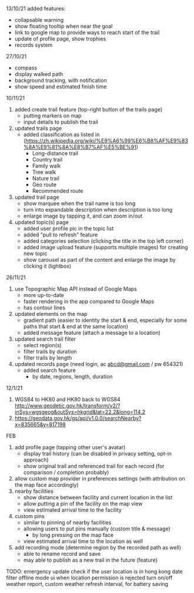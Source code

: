 13/10/21
added features:
- collapsable warning
- show floating tooltip when near the goal
- link to google map to provide ways to reach start of the trail
- update of profile page, show trophies
- records system

27/10/21
- compass
- display walked path
- background tracking, with notification
- show speed and estimated finish time

10/11/21
1. added create trail feature (top-right button of the trails page)
    - putting markers on map
    - input details to publish the trail
2. updated trails page
    - added classification as listed in (https://zh.wikipedia.org/wiki/%E9%A6%99%E6%B8%AF%E9%83%8A%E9%81%8A%E8%B7%AF%E5%BE%91)
        - Long-distance trail
        - Country trail
        - Family walk
        - Tree walk
        - Nature trail
        - Geo route
        - Recommended route
3. updated trail page
    - show marquee when the trail name is too long
    - turn into expandable description when description is too long
    - enlarge image by tapping it, and can zoom in/out
4. updated topic(s) page
    - added user profile pic in the topic list
    - added "pull to refresh" feature
    - added categories selection (clicking the title in the top left corner)
    - added image upload feature (supports multiple images) for creating new topic
    - show carousel as part of the content and enlarge the image by clicking it (lightbox)

26/11/21
1. use Topographic Map API instead of Google Maps
    - more up-to-date
    - faster rendering in the app compared to Google Maps
    - has contour lines
2. updated elements on the map
    - gradient path (easier to identity the start & end, especially for some paths that start & end at the same location)
    - added message feature (attach a message to a location)
4. updated search trail filter
    - select region(s)
    - filter trails by duration
    - filter trails by length
5. updated records page (need login, ac abcd@gmail.com / pw 654321)
    - added search feature
        - by date, regions, length, duration


12/1/21
1. WGS84 to HK80 and HK80 back to WGS84
    http://www.geodetic.gov.hk/transform/v2/?inSys=wgsgeog&outSys=hkgrid&lat=22.2&long=114.2
2. https://geodata.gov.hk/gs/api/v1.0.0/searchNearby?x=835665&y=817198



FEB
1.  add profile page (tapping other user's avatar)
    - display trail history (can be disabled in privacy setting, opt-in approach)
    - show original trail and referenced trail for each record (for comparison / completion probably)
2. allow custom map provider in preferences settings (with attribution on the map face accordingly)
3. nearby facilities
    - show distance between facility and current location in the list
    - allow putting a pin of the facility on the map view
    - view estimated arrival time to the facility
4. custom pins
    - similar to pinning of nearby facilities
    - allowing users to put pins manually (custom title & message)
        - by long pressing on the map face
    - view estimated arrival time to the location as well
5. add recording mode (determine region by the recorded path as well)
    - able to rename record and save
    - may able to publish as a new trail in the future (feature)

TODO:
emergency update
check if the user location is in hong kong
date filter
offline mode
ui when location permission is rejected
turn on/off weather report, custom weather refresh interval, for battery saving